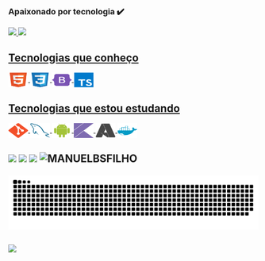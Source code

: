 
### Apaixonado por tecnologia ✔️ 


 <div>
  <a href="https://github.com/manuelbsfilho">
  <img height="180em" src="https://github-readme-stats.vercel.app/api?username=manuelbsfilho&show_icons=true&theme=Showing icons&include_all_commits=true&count_private=true"/>
  <img height="180em" src="https://github-readme-stats.vercel.app/api/top-langs/?username=manuelbsfilho&layout=compact&langs_count=7&theme=Showing icons"/>
</div>
 
 
##  Tecnologias que conheço  
  <img align="center" alt="Rafa-HTML" height="30" width="40" src="https://raw.githubusercontent.com/devicons/devicon/master/icons/html5/html5-original.svg">
  <img align="center" alt="Rafa-CSS" height="30" width="40" src="https://raw.githubusercontent.com/devicons/devicon/master/icons/css3/css3-original.svg">
  <img align="center" alt="Carlim-bootstrap" height="30" width="40" src="https://raw.githubusercontent.com/devicons/devicon/master/icons/bootstrap/bootstrap-plain.svg">  
  <img align="center" alt="Carlim-typescript" height="30" width="40" src="https://raw.githubusercontent.com/devicons/devicon/master/icons/typescript/typescript-plain.svg"> 
 
 ##  Tecnologias que estou estudando  
  <img align="center" alt="Carlim-git" height="30" width="40" src="https://raw.githubusercontent.com/devicons/devicon/master/icons/git/git-plain.svg">
  <img align="center" alt="Carlim-MySQL" height="30" width="40" src="https://raw.githubusercontent.com/devicons/devicon/master/icons/mysql/mysql-plain.svg">
  <img align="center" alt="Carlim-android" height="30" width="40" src="https://raw.githubusercontent.com/devicons/devicon/master/icons/android/android-plain.svg">
  <img align="center" alt="Carlim-kotlin" height="30" width="40" src="https://raw.githubusercontent.com/devicons/devicon/master/icons/kotlin/kotlin-plain.svg">  
  <img align="center" alt="Carlim-azure" height="30" width="40" src="https://raw.githubusercontent.com/devicons/devicon/master/icons/azure/azure-plain.svg">  
  <img align="center" alt="Carlim-docker" height="30" width="40" src="https://raw.githubusercontent.com/devicons/devicon/master/icons/docker/docker-plain.svg">  
 
  ##
<div> 
 <h2
 <a href = "mailto:mbsfilho.engenharia@gmail.com"><img src="https://img.shields.io/badge/-Gmail-%23333?style=for-the-badge&logo=gmail&logoColor=white" target="_blank"></a>
 <a href="https://linkedin.com/in/manuel-borges-b826a727/" target="_blank"><img src="https://img.shields.io/badge/-LinkedIn-%230077B5?style=for-the-badge&logo=linkedin&logoColor=white" target="_blank"></a> 
<a href = "https://api.whatsapp.com/send?phone=5571996521211&text=Como%20vai%3F"><img src="https://img.shields.io/badge/WhatsApp-25D366?style=for-the-badge&logo=whatsapp&logoColor=white" target="_blank"></a>
 <img height="30" src="https://komarev.com/ghpvc/?username=MANUELBSFILHO&color=blue" alt="MANUELBSFILHO"/>
 
![Snake animation](https://github.com/manuelbsfilho/manuelbsfilho/blob/output/github-contribution-grid-snake.svg)
 
 <p align = "justify">
  <img src = "https://github-readme-streak-stats.herokuapp.com?user=manuelbsfilho&theme=radical&hide_border=falso" width = 400>
</p>
 
</div>
